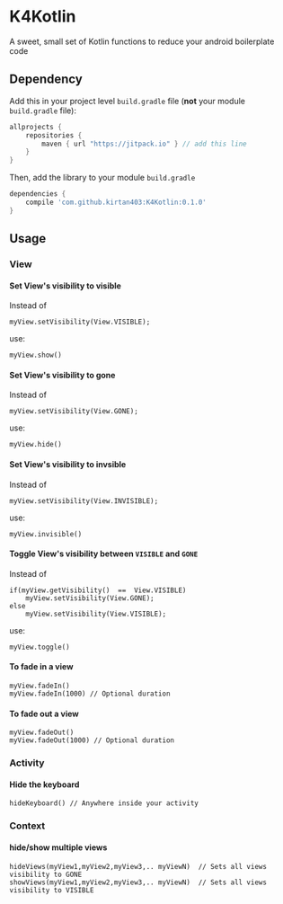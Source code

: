 # K4Kotlin
A sweet, small set of Kotlin functions to reduce your android boilerplate code

## Dependency

Add this in your project level `build.gradle` file (**not** your module `build.gradle` file):

```gradle
allprojects {
	repositories {
        maven { url "https://jitpack.io" } // add this line
    }
}
```

Then, add the library to your module `build.gradle`
```gradle
dependencies {
    compile 'com.github.kirtan403:K4Kotlin:0.1.0'
}
```

## Usage

### View

#### Set View's visibility to visible

Instead of

    myView.setVisibility(View.VISIBLE);

use:

    myView.show()


#### Set View's visibility to gone

Instead of

    myView.setVisibility(View.GONE);

use:

    myView.hide()


#### Set View's visibility to invsible

Instead of

    myView.setVisibility(View.INVISIBLE);

use:

    myView.invisible()


#### Toggle View's visibility between `VISIBLE` and `GONE`

Instead of

    if(myView.getVisibility()  ==  View.VISIBLE)
        myView.setVisibility(View.GONE);
    else
        myView.setVisibility(View.VISIBLE);

use:

    myView.toggle()
    

#### To fade in a view

    myView.fadeIn()
    myView.fadeIn(1000) // Optional duration 

#### To fade out a view

    myView.fadeOut()
    myView.fadeOut(1000) // Optional duration 

### Activity

#### Hide the keyboard

    hideKeyboard() // Anywhere inside your activity
    
### Context

#### hide/show multiple views

    hideViews(myView1,myView2,myView3,.. myViewN)  // Sets all views visibility to GONE
    showViews(myView1,myView2,myView3,.. myViewN)  // Sets all views visibility to VISIBLE
